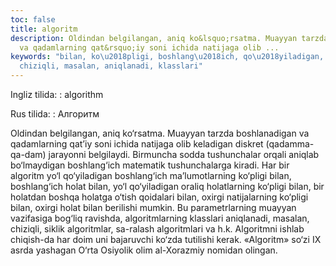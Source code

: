 ```yaml
---
toc: false
title: algoritm
description: Oldindan belgilangan, aniq ko&lsquo;rsatma. Muayyan tarzda boshlanadigan
  va qadamlarning qat&rsquo;iy soni ichida natijaga olib ...
keywords: "bilan, ko\u2018pligi, boshlang\u2018ich, qo\u2018yiladigan, holat, oxirgi,
  chiziqli, masalan, aniqlanadi, klasslari"
---
```


Ingliz tilida:
:   algorithm

Rus tilida:
:   Алгоритм

Oldindan belgilangan, aniq ko‘rsatma. Muayyan tarzda boshlanadigan va qadamlarning qat’iy soni ichida natijaga olib keladigan diskret (qadamma-qa-dam) jarayonni belgilaydi. Birmuncha sodda tushunchalar orqali aniqlab bo‘lmaydigan boshlang‘ich matematik tushunchalarga kiradi. Har bir algoritm yo‘l qo‘yiladigan boshlang‘ich ma’lumotlarning ko‘pligi bilan, boshlang‘ich holat bilan, yo‘l qo‘yiladigan oraliq holatlarning ko‘pligi bilan, bir holatdan boshqa holatga o‘tish qoidalari bilan, oxirgi natijalarning ko‘pligi bilan, oxirgi holat bilan berilishi mumkin. Bu parametrlarning muayyan vazifasiga bog‘liq ravishda, algoritmlarning klasslari aniqlanadi, masalan, chiziqli, siklik algoritmlar, sa-ralash algoritmlari va h.k. Algoritmni ishlab chiqish-da har doim uni bajaruvchi ko‘zda tutilishi kerak. «Algoritm» so‘zi IX asrda yashagan O‘rta Osiyolik olim al-Xorazmiy nomidan olingan.